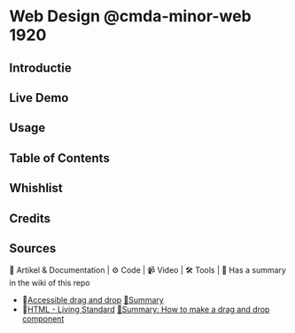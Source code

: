 # Web Design @cmda-minor-web 1920

## Introductie

## Live Demo

## Usage

## Table of Contents

## Whishlist

## Credits

## Sources

📖 Artikel & Documentation | ⚙️ Code | 📹 Video | 🛠 Tools | 📓 Has a summary in the wiki of this repo

- 📖[Accessible drag and drop](https://dev.opera.com/articles/accessible-drag-and-drop/) [📓Summary](https://github.com/martendebruijn/web-design-1920/wiki/accesible-drag-drop)
- 📖[HTML - Living Standard](https://html.spec.whatwg.org/#dnd) [📓Summary: How to make a drag and drop component](https://github.com/martendebruijn/web-design-1920/wiki/dnd)
